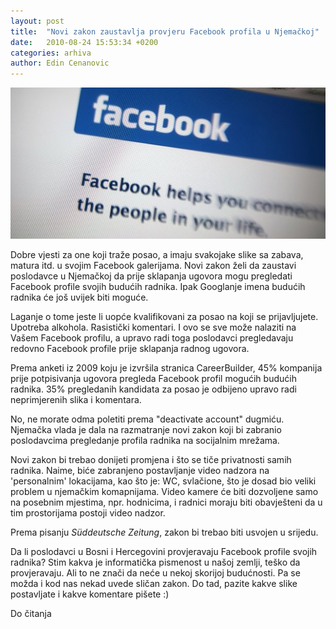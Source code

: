 ```yaml
---
layout: post
title:  "Novi zakon zaustavlja provjeru Facebook profila u Njemačkoj"
date:   2010-08-24 15:53:34 +0200
categories: arhiva
author: Edin Cenanovic
---
```

<img src="/assets/facebook-logo.jpg" width="600" />

Dobre vjesti za one koji traže posao, a imaju svakojake slike sa zabava, matura itd. u svojim Facebook galerijama. Novi zakon želi da zaustavi poslodavce u Njemačkoj da prije sklapanja ugovora mogu pregledati Facebook profile svojih budućih radnika. Ipak Googlanje imena budućih radnika će još uvijek biti moguće.

Laganje o tome jeste li uopće kvalifikovani za posao na koji se prijavljujete. Upotreba alkohola. Rasistički komentari. I ovo se sve može nalaziti na Vašem Facebook profilu, a upravo radi toga poslodavci pregledavaju redovno Facebook profile prije sklapanja radnog ugovora.

Prema anketi iz 2009 koju je izvršila stranica CareerBuilder, 45% kompanija prije potpisivanja ugovora pregleda Facebook profil mogućih budućih radnika. 35% pregledanih kandidata za posao je odbijeno upravo radi neprimjerenih slika i komentara.

No, ne morate odma poletiti prema "deactivate account" dugmiću. Njemačka vlada je dala na razmatranje novi zakon koji bi zabranio poslodavcima pregledanje profila radnika na socijalnim mrežama.

Novi zakon bi trebao donijeti promjena i što se tiče privatnosti samih radnika. Naime, biće zabranjeno postavljanje video nadzora na 'personalnim' lokacijama, kao što je: WC, svlačione, što je dosad bio veliki problem u njemačkim komapnijama. Video kamere će biti dozvoljene samo na posebnim mjestima, npr. hodnicima, i radnici moraju biti obavješteni da u tim prostorijama postoji video nadzor.

Prema pisanju *Süddeutsche Zeitung*, zakon bi trebao biti usvojen u srijedu.

Da li poslodavci u Bosni i Hercegovini provjeravaju Facebook profile svojih radnika? Stim kakva je informatička pismenost u našoj zemlji, teško da provjeravaju. Ali to ne znači da neće u nekoj skorijoj budućnosti. Pa se možda i kod nas nekad uvede sličan zakon. Do tad, pazite kakve slike postavljate i kakve komentare pišete :)

Do čitanja
